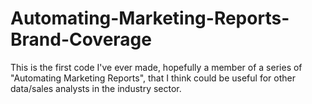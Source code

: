 # Automating-Marketing-Reports-Brand-Coverage
This is the first code I've ever made, hopefully a member of a series of "Automating Marketing Reports", that I think could be useful for other data/sales analysts in the industry sector.
